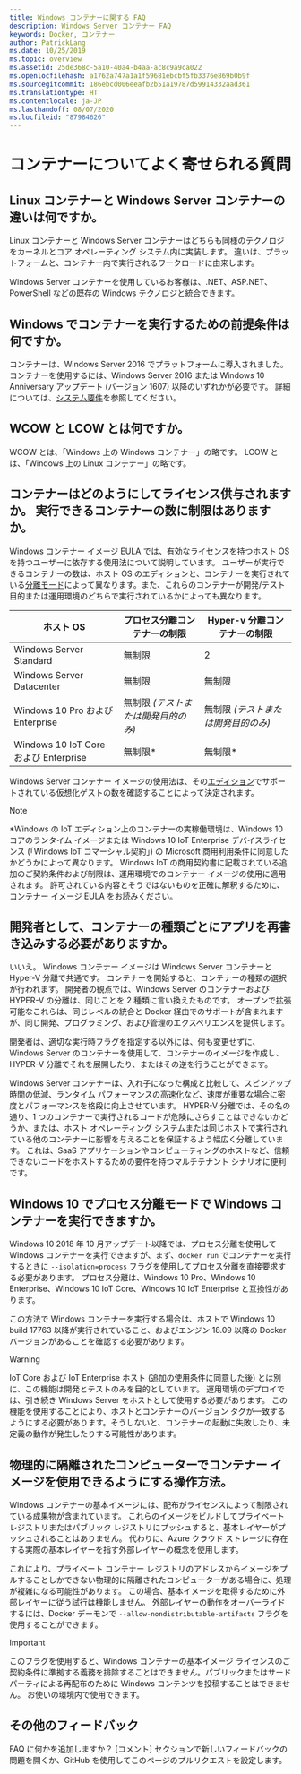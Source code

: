 ```yaml
---
title: Windows コンテナーに関する FAQ
description: Windows Server コンテナー FAQ
keywords: Docker, コンテナー
author: PatrickLang
ms.date: 10/25/2019
ms.topic: overview
ms.assetid: 25de368c-5a10-40a4-b4aa-ac8c9a9ca022
ms.openlocfilehash: a1762a747a1a1f59681ebcbf5fb3376e869b0b9f
ms.sourcegitcommit: 186ebcd006eeafb2b51a19787d59914332aad361
ms.translationtype: HT
ms.contentlocale: ja-JP
ms.lasthandoff: 08/07/2020
ms.locfileid: "87984626"
---
```

# <a name="frequently-asked-questions-about-containers"></a>コンテナーについてよく寄せられる質問

## <a name="whats-the-difference-between-linux-and-windows-server-containers"></a>Linux コンテナーと Windows Server コンテナーの違いは何ですか。

Linux コンテナーと Windows Server コンテナーはどちらも同様のテクノロジをカーネルとコア オペレーティング システム内に実装します。 違いは、プラットフォームと、コンテナー内で実行されるワークロードに由来します。

Windows Server コンテナーを使用しているお客様は、.NET、ASP.NET、PowerShell などの既存の Windows テクノロジと統合できます。

## <a name="what-are-the-prerequisites-for-running-containers-on-windows"></a>Windows でコンテナーを実行するための前提条件は何ですか。

コンテナーは、Windows Server 2016 でプラットフォームに導入されました。 コンテナーを使用するには、Windows Server 2016 または Windows 10 Anniversary アップデート (バージョン 1607) 以降のいずれかが必要です。 詳細については、[システム要件](../deploy-containers/system-requirements.md)を参照してください。

## <a name="what-are-wcow-and-lcow"></a>WCOW と LCOW とは何ですか。

WCOW とは、「Windows 上の Windows コンテナー」の略です。 LCOW とは、「Windows 上の Linux コンテナー」の略です。

## <a name="how-are-containers-licensed-is-there-a-limit-to-the-number-of-containers-i-can-run"></a>コンテナーはどのようにしてライセンス供与されますか。 実行できるコンテナーの数に制限はありますか。

Windows コンテナー イメージ [EULA](../images-eula.md) では、有効なライセンスを持つホスト OS を持つユーザーに依存する使用法について説明しています。 ユーザーが実行できるコンテナーの数は、ホスト OS のエディションと、コンテナーを実行されている[分離モード](../manage-containers/hyperv-container.md)によって異なります。また、これらのコンテナーが開発/テスト目的または運用環境のどちらで実行されているかによっても異なります。

|ホスト OS                                                         |プロセス分離コンテナーの制限                   |Hyper-v 分離コンテナーの制限                   |
|----------------------------------------------------------------|---------------------------------------------------|---------------------------------------------------|
|Windows Server Standard                                         |無制限                                          |2                                                  |
|Windows Server Datacenter                                       |無制限                                          |無制限                                          |
|Windows 10 Pro および Enterprise                                   |無制限 *(テストまたは開発目的のみ)*|無制限 *(テストまたは開発目的のみ)*|
|Windows 10 IoT Core および Enterprise                             |無制限*                                         |無制限*                                          |

Windows Server コンテナー イメージの使用法は、その[エディション](/windows-server/get-started-19/editions-comparison-19.md)でサポートされている仮想化ゲストの数を確認することによって決定されます。 <br/>

>[!NOTE]
>\*Windows の IoT エディション上のコンテナーの実稼働環境は、Windows 10 コアのランタイム イメージまたは Windows 10 IoT Enterprise デバイスライセンス (「Windows IoT コマーシャル契約」) の Microsoft 商用利用条件に同意したかどうかによって異なります。 Windows IoT の商用契約書に記載されている追加のご契約条件および制限は、運用環境でのコンテナー イメージの使用に適用されます。 許可されている内容とそうではないものを正確に解釈するために、[コンテナー イメージ EULA](../images-eula.md) をお読みください。

## <a name="as-a-developer-do-i-have-to-rewrite-my-app-for-each-type-of-container"></a>開発者として、コンテナーの種類ごとにアプリを再書き込みする必要がありますか。

いいえ。 Windows コンテナー イメージは Windows Server コンテナーと Hyper-V 分離で共通です。 コンテナーを開始すると、コンテナーの種類の選択が行われます。 開発者の観点では、Windows Server のコンテナーおよび HYPER-V の分離は、同じことを 2 種類に言い換えたものです。 オープンで拡張可能なこれらは、同じレベルの統合と Docker 経由でのサポートが含まれますが、同じ開発、プログラミング、および管理のエクスペリエンスを提供します。

開発者は、適切な実行時フラグを指定する以外には、何も変更せずに、Windows Server のコンテナーを使用して、コンテナーのイメージを作成し、HYPER-V 分離でそれを展開したり、またはその逆を行うことができます。

Windows Server コンテナーは、入れ子になった構成と比較して、スピンアップ時間の低減、ランタイム パフォーマンスの高速化など、速度が重要な場合に密度とパフォーマンスを格段に向上させています。 HYPER-V 分離では、その名の通り、1 つのコンテナーで実行されるコードが危険にさらすことはできないかどうか、または、ホスト オペレーティング システムまたは同じホストで実行されている他のコンテナーに影響を与えることを保証するよう幅広く分離しています。 これは、SaaS アプリケーションやコンピューティングのホストなど、信頼できないコードをホストするための要件を持つマルチテナント シナリオに便利です。

## <a name="can-i-run-windows-containers-in-process-isolated-mode-on-windows-10"></a>Windows 10 でプロセス分離モードで Windows コンテナーを実行できますか。

Windows 10 2018 年 10 月アップデート以降では、プロセス分離を使用して Windows コンテナーを実行できますが、まず、`docker run` でコンテナーを実行するときに `--isolation=process` フラグを使用してプロセス分離を直接要求する必要があります。 プロセス分離は、Windows 10 Pro、Windows 10 Enterprise、Windows 10 IoT Core、Windows 10 IoT Enterprise と互換性があります。

この方法で Windows コンテナーを実行する場合は、ホストで Windows 10 build 17763 以降が実行されていること、およびエンジン 18.09 以降の Docker バージョンがあることを確認する必要があります。

> [!WARNING]
> IoT Core および IoT Enterprise ホスト (追加の使用条件に同意した後) とは別に、この機能は開発とテストのみを目的としています。 運用環境のデプロイでは、引き続き Windows Server をホストとして使用する必要があります。 この機能を使用することにより、ホストとコンテナーのバージョン タグが一致するようにする必要があります。そうしないと、コンテナーの起動に失敗したり、未定義の動作が発生したりする可能性があります。

## <a name="how-do-i-make-my-container-images-available-on-air-gapped-machines"></a>物理的に隔離されたコンピューターでコンテナー イメージを使用できるようにする操作方法。

Windows コンテナーの基本イメージには、配布がライセンスによって制限されている成果物が含まれています。 これらのイメージをビルドしてプライベート レジストリまたはパブリック レジストリにプッシュすると、基本レイヤーがプッシュされることはありません。 代わりに、Azure クラウド ストレージに存在する実際の基本レイヤーを指す外部レイヤーの概念を使用します。

これにより、プライベート コンテナー レジストリのアドレスからイメージをプルすることしかできない物理的に隔離されたコンピューターがある場合に、処理が複雑になる可能性があります。 この場合、基本イメージを取得するために外部レイヤーに従う試行は機能しません。 外部レイヤーの動作をオーバーライドするには、Docker デーモンで `--allow-nondistributable-artifacts` フラグを使用することができます。

> [!IMPORTANT]
> このフラグを使用すると、Windows コンテナーの基本イメージ ライセンスのご契約条件に準拠する義務を排除することはできません。パブリックまたはサードパーティによる再配布のために Windows コンテンツを投稿することはできません。 お使いの環境内で使用できます。

## <a name="additional-feedback"></a>その他のフィードバック

FAQ に何かを追加しますか？ [コメント] セクションで新しいフィードバックの問題を開くか、GitHub を使用してこのページのプルリクエストを設定します。
